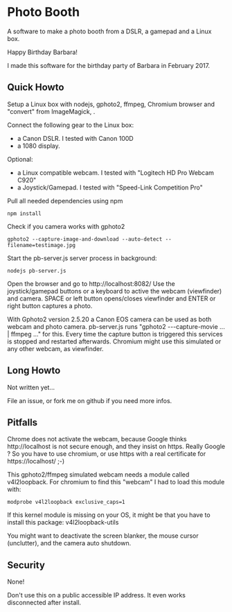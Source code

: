 Photo Booth
============

A software to make a photo booth from a DSLR, a gamepad and a Linux box.

Happy Birthday Barbara!

I made this software for the birthday party of Barbara in February 2017.

Quick Howto
-----------

Setup a Linux box with nodejs, gphoto2, ffmpeg, Chromium browser and "convert" from ImageMagick, .

Connect the following gear to the Linux box:

- a Canon DSLR. I tested with Canon 100D
- a 1080 display.

Optional:

- a Linux compatible webcam. I tested with "Logitech HD Pro Webcam C920"
- a Joystick/Gamepad. I tested with "Speed-Link Competition Pro"

Pull all needed dependencies using npm

```
npm install
```

Check if you camera works with gphoto2

```
gphoto2 --capture-image-and-download --auto-detect --filename=testimage.jpg
```

Start the pb-server.js server process in background:

```
nodejs pb-server.js
```

Open the browser and go to http://localhost:8082/
Use the joystick/gamepad buttons or a keyboard to active the webcam (viewfinder) and camera.
SPACE or left button opens/closes viewfinder and ENTER or right button captures a photo.

With Gphoto2 version 2.5.20 a Canon EOS camera can be used as both webcam and photo camera. 
pb-server.js runs "gphoto2 ---capture-movie ... | ffmpeg ..." for this. 
Every time the capture button is triggered this services is stopped 
and restarted afterwards. Chromium might use this simulated or any other webcam, 
as viewfinder. 

Long Howto
----------

Not written yet...

File an issue, or fork me on github if you need more infos.

Pitfalls
--------

Chrome does not activate the webcam, because Google thinks http://localhost is not secure enough, and 
they insist on https. Really Google ? So you have to use chromium, or use https with a real certificate
for https://localhost/ ;-)

This gphoto2/ffmpeg simulated webcam needs a module called v4l2loopback.
For chromium to find this "webcam" I had to load this module with:

```
modprobe v4l2loopback exclusive_caps=1
```

If this kernel module is missing on your OS, it might be that you have to install this package: v4l2loopback-utils 

You might want to deactivate the screen blanker, the mouse cursor (unclutter), and the camera auto shutdown.

Security
---------

None! 

Don't use this on a public accessible IP address. It even works disconnected after install.

